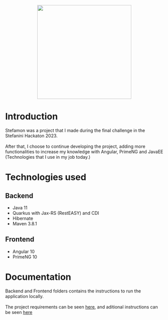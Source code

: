 <p align="center">
  <img src="./backend/desafio/header.png" height="300" />
</p>

# Introduction

Stefamon was a project that I made during the final challenge in the Stefanini Hackaton 2023. <br> <br>
After that, I choose to continue developing the project, adding more functionalities to increase my knowledge with Angular, PrimeNG and JavaEE (Technologies that I use in my job today.)

# Technologies used
## Backend
* Java 11
* Quarkus with Jax-RS (RestEASY) and CDI
* Hibernate
* Maven 3.8.1

## Frontend
* Angular 10
* PrimeNG 10

# Documentation

Backend and Frontend folders contains the instructions to run the application locally. <br> <br>
The project requirements can be seen [here](https://github.com/akaMiike/stefamon/blob/main/backend/desafio/StefaMon.pdf), and aditional instructions can be seen [here](https://github.com/akaMiike/stefamon/blob/main/backend/Instru%C3%A7%C3%B5es.md)
